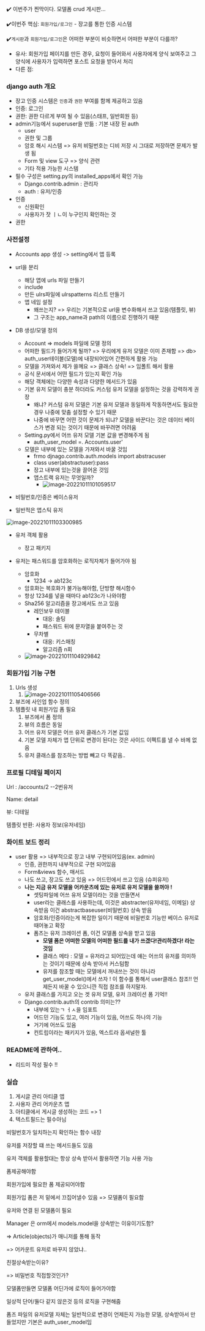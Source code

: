 ✔️ 이번주가 찐막이다. 모델폼 crud 게시판...

✔️이번주 핵심: `회원가입/로그인` - 장고를 통한 인증 시스템

✔️`게시판`과 `회원가입/로그인`은 어떠한 부분이 비슷하면서 어떠한 부분이 다를까?

* 유사: 회원가입 페이지를 만든 경우, 요청이 들어와서 사용자에게 양식 보여주고 그 양식에 사용자가 입력하면 포스트 요청을 받아서 처리
* 다른 점: 



### django auth 개요

* 장고 인증 시스템은 `인증`과 `권한` 부여를 함께 제공하고 있음
* 인증: 로그인
* 권한: 권한 다르게 부여 될 수 있음(스태프, 일반회원 등)
* admin기능에서 superuser을 만듦 : 기본 내장 된 auth
  * user
  * 권한 및 그룹
  * 암호 해시 시스템 => 유저 비밀번호는 디비 저장 시 그대로 저장하면 문제가 발생 됨
  * Form 및 view 도구 => 양식 관련
  * 기타 적용 가능한 시스템
* 필수 구성은 setting.py의 installed_apps에서 확인 가능
  * Django.contrib.admin : 관리자
  * auth : 유저/인증
* 인증
  * 신원확인
  * 사용자가 잣 ㅣㄴ이 누구인지 확인하는 것
* 권한

### 사전설정

* Accounts app 생성 -> setting에서 앱 등록
* url을 분리
  * 해당 앱에 urls 파일 만들기
  * include
  * 만든 ulrs파일에 ulrspatterns 리스트 만들기
  * 앱 네임 설정
    * 왜쓰는지? => 우리는 기본적으로 url을 변수화해서 쓰고 있음(템플릿, 뷰)
    * 그 구조는 app_name과 path의 이름으로 진행하기 때문
* DB 생성/모델 정의
  * Account => models 파일에 모델 정의 
  * 어떠한 필드가 들어가게 될까? => 우리에게 유저 모델은 이미 존재함 => db> auth_user테이블(모델)에 내장되어있어 간편하게 활용 가능
  * 모델을 가져와서 제가 쓸께요 => 클래스 상속! => 임폴트 해서 활용 
  * 공식 문서에서 어떤 필드가 있는지 확인 가능
  * 해당 객체에는 다양한 속성과 다양한 메서드가 있음 
  * 기본 유저 모델이 충분 하더라도 커스텀 유저 모델을 설정하는 것을 강력하게 권장 
    * 왜냐? 커스텀 유저 모델은 기본 유저 모델과 동일하게 작동하면서도 필요한 경우 나중에 맞춤 설정할 수 있기 때문
    * 나중에 바꾸면 어떤 것이 문제가 되냐? 모델을 바꾼다는 것은 데이터 베이스가 변경 되는 것이기 때문에 바꾸려면 어려움
  * Setting.py에서 어쓰 유저 모델 기본 값을 변경해주게 됨
    * auth_user_model =. Accounts.user'
  * 모델은 내부에 있는 모델을 가져와서 바꿀 것임
    * frmo djnago.contrib.auth.models import abstracuser
    * class user(abstractuser):pass
    * 장고 내부에 있는것을 끌어온 것임
    * 앱스트랙 유저는 무엇일까? 
      * ![image-20221011101059517](1011_화.assets/image-20221011101059517.png)

* 비밀번호/인증은 베이스유저
* 일반적은 앱스틱 유저

![image-20221011103300985](1011_화.assets/image-20221011103300985.png)



* 유저 객체 활용

  * 장고 패키지

  

* 유저는 패스워드를 암호화하는 로직자체가 들어가야 됨

  * 암호화 
    * 1234 -> ab123c
  * 암호화는 복호화가 불가능해아함, 단방향 해시함수
  * 항상 1234를 넣을 때마다 ab123c가 나와야함
  * Sha256 알고리즘을 장고에서도 쓰고 있음
    * 레인보우 테이블
      * 대응: 솔팅
      * 패스워드 뒤에 문자열을 붙여주는 것 
    * 무차별
      * 대응: 키스매칭
      * 알고리즘 n회 
  * ![image-20221011104929842](1011_화.assets/image-20221011104929842.png)



### 회원가입 기능 구현

1. Urls 생성
   1. ![image-20221011105406566](1011_화.assets/image-20221011105406566.png)
2. 뷰즈에 사인업 함수 정의 
3. 템플릿 내 회원가입 폼 필요
   1. 뷰즈에서 폼 정의 
   2. 뷰의 흐름은 동일
   3. 어쓰 유저 모델은 어쓰 유저 클래스가 기본 값임 
   4. 기본 모델 자체가 앱 단위로 변경이 된다는 것은 사이드 이펙트를 낼 수 바께 없음
   5. 유저 클래스를 참조하는 방법 빼고 다 똑같음..



### 프로필 디테일 페이지 

Url : /accounts/2 --2번유저

Name: detail

뷰: 디테일

템플릿 반환: 사용자 정보(유저네임)



### 화이트 보드 정리

* user 활용 => 내부적으로 장고 내부 구현되어있음(ex. admin)
  * 인증, 권한까지 내부적으로 구현 되어있음
  * Form&views 함수, 매서드
  * 나도 쓰고, 장고도 쓰고 있음 => 어드민에서 쓰고 있음 (슈퍼유저)
  * **나는 지금 유저 모델을 어카운츠에 있는 유저로 유저 모델을 쓸꺼야 !** 
    * 셋팅파일에 어쓰 유저 모델이라는 것을 만들면서
    * user라는 클래스를 사용하는데, 이것은 abstracter(유저네임, 이메일) 상속받음 이건 abstractbaseuser(비밀번호) 상속 받음
    * 암호화/인증이라는게 복잡한 일이기 때문에 비밀번호 기능만 베이스 유저로 때어놓고 확장
    * 폼즈는 유저 크레이션 폼, 이건 모델폼 상속을 받고 있음
      * **모델 폼은 어떠한 모델의 어떠한 필드를 내가 쓰겠다!관리하겠다!  라는 것임**
      * 클래스 메타 : 모델 = 유저라고 되어있는데 얘는 어쓰의 유저를 의미하는 것이기 때문에 상속 받아서 커스텀함
      * 유저를 참조할 때는 모델에서 꺼내쓰는 것이 아니라 get_user_model()에서 쓰자 ! 이 함수를 통해서 user클래스 참조!! 언제든지 바꿀 수 있으니깐 직접 참조를 하지말자. 
  * 유저 클래스를 가지고 오는 겟 유저 모델, 유저 크레이션 폼 기억!! 
  * Django.contrib.auth의 contrib 의미는?? 
    * 내부에 있는ㄱ ㅓㅅ을 임포트
    * 어드민 기능도 있고, 여러 기능이 있음, 어쓰도 하나의 기능
    * 거기에 어쓰도 있음
    * 컨트립이라는 패키지가 있음, 엑스트라 옵셔널한 툴



### README에 관하여..

* 리드미 작성 필수 !! 



### 실습 

1. 게시글 관리 아티클 앱
2. 사용자 관리 어카운츠 앱
3. 아티클에서 게시글 생성하는 코드 => 1
4. 텍스트필드는 필수아님





비밀번호가 일치하는지 확인하는 함수 내장

유저를 저장할 떄 쓰는 메서드들도 있음

유저 객체를 활용할대는 항상 상속 받아서 활용하면 기능 사용 가능





폼제공해야함 

회원가입에 필요한 폼 제공되어야함

회원가입 폼은 저 밑에서 끄집어낼수 있음 => 모델폼이 필요함

유저와 연결 된 모델폼이 필요 



Manager 은 orm에서 models.model을 상속받는 이유이기도함? 

=> Article(objects)가 매니저를 통해 동작

=> 어카운트 유저로 바꾸지 않았냐..





친절상속받는이유?

=> 비밀번호 직접할것인가?

모델폼만들면 모델폼 어딘가에 로직이 들어가야함

일상적 단어/둘다 같지 않은것 등의 로직을 구현해줌





폼즈 파일의 유저모델 자체는 일반적으로 변경이 언제든지 가능한 모델, 상속받아서 만들었지만 기본은 auth_user_model임









